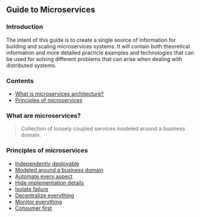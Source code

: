 ## Guide to Microservices
### Introduction
The intent of this guide is to create a single source of information for building and scaling microservices systems. It will contain both theoretical information and more detailed practicle examples and technologies that can be used for solving different problems that can arise when dealing with distributed systems. 
### Contents
 - [What is microservices architecture?](#what-is-microservices-architecture)
 - [Principles of microservices](#principles-of-microservices)
### What are microservices?

> Collection of loosely coupled services modeled around a business domain.

### Principles of microservices

 - [Independently deployable](#independently-deployable)
 - [Modeled around a business domain](#modeled-around-a-business-domain)
 - [Automate every aspect](#automate-every-aspect)
 - [Hide implementation details](#hide-implementation-details)
 - [Isolate failure](#isolate-failure)
 - [Decentralize everything](#decentralize-everything)
 - [Monitor everything](#monitor-everything)
 - [Consumer first](#consumer-first)

<!--stackedit_data:
eyJoaXN0b3J5IjpbLTQ5NTU0MTY1OCwtMTQ1MTA1MjUzOCwxNT
gwOTI5MDc3LDEyODk2OTkzNDgsLTExNDY2NDA3OTgsLTM4MDE1
MDYzNSwyMDk0MTU1NjYyLC02Mzg5MzA0ODUsNzI2MjMyMjI4LD
k0MjYwMTM5MSwxNTg5MjUwNTQ2LDIwMzE5MjcyMDRdfQ==
-->